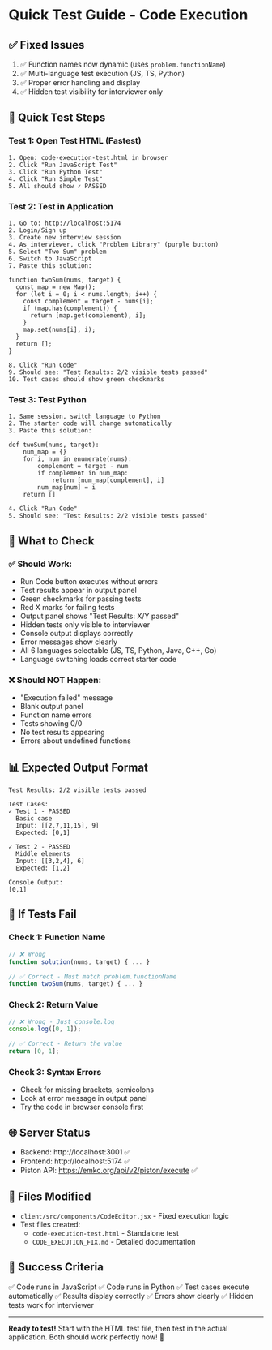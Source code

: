 # Quick Test Guide - Code Execution

## ✅ Fixed Issues
1. ✅ Function names now dynamic (uses `problem.functionName`)
2. ✅ Multi-language test execution (JS, TS, Python)
3. ✅ Proper error handling and display
4. ✅ Hidden test visibility for interviewer only

## 🧪 Quick Test Steps

### Test 1: Open Test HTML (Fastest)
```
1. Open: code-execution-test.html in browser
2. Click "Run JavaScript Test"
3. Click "Run Python Test"
4. Click "Run Simple Test"
5. All should show ✓ PASSED
```

### Test 2: Test in Application
```
1. Go to: http://localhost:5174
2. Login/Sign up
3. Create new interview session
4. As interviewer, click "Problem Library" (purple button)
5. Select "Two Sum" problem
6. Switch to JavaScript
7. Paste this solution:

function twoSum(nums, target) {
  const map = new Map();
  for (let i = 0; i < nums.length; i++) {
    const complement = target - nums[i];
    if (map.has(complement)) {
      return [map.get(complement), i];
    }
    map.set(nums[i], i);
  }
  return [];
}

8. Click "Run Code"
9. Should see: "Test Results: 2/2 visible tests passed"
10. Test cases should show green checkmarks
```

### Test 3: Test Python
```
1. Same session, switch language to Python
2. The starter code will change automatically
3. Paste this solution:

def twoSum(nums, target):
    num_map = {}
    for i, num in enumerate(nums):
        complement = target - num
        if complement in num_map:
            return [num_map[complement], i]
        num_map[num] = i
    return []

4. Click "Run Code"
5. Should see: "Test Results: 2/2 visible tests passed"
```

## 🎯 What to Check

### ✅ Should Work:
- Run Code button executes without errors
- Test results appear in output panel
- Green checkmarks for passing tests
- Red X marks for failing tests
- Output panel shows "Test Results: X/Y passed"
- Hidden tests only visible to interviewer
- Console output displays correctly
- Error messages show clearly
- All 6 languages selectable (JS, TS, Python, Java, C++, Go)
- Language switching loads correct starter code

### ❌ Should NOT Happen:
- "Execution failed" message
- Blank output panel
- Function name errors
- Tests showing 0/0
- No test results appearing
- Errors about undefined functions

## 📊 Expected Output Format

```
Test Results: 2/2 visible tests passed

Test Cases:
✓ Test 1 - PASSED
  Basic case
  Input: [[2,7,11,15], 9]
  Expected: [0,1]

✓ Test 2 - PASSED
  Middle elements
  Input: [[3,2,4], 6]
  Expected: [1,2]

Console Output:
[0,1]
```

## 🐛 If Tests Fail

### Check 1: Function Name
```javascript
// ❌ Wrong
function solution(nums, target) { ... }

// ✅ Correct - Must match problem.functionName
function twoSum(nums, target) { ... }
```

### Check 2: Return Value
```javascript
// ❌ Wrong - Just console.log
console.log([0, 1]);

// ✅ Correct - Return the value
return [0, 1];
```

### Check 3: Syntax Errors
- Check for missing brackets, semicolons
- Look at error message in output panel
- Try the code in browser console first

## 🌐 Server Status
- Backend: http://localhost:3001 ✅
- Frontend: http://localhost:5174 ✅
- Piston API: https://emkc.org/api/v2/piston/execute ✅

## 📝 Files Modified
- `client/src/components/CodeEditor.jsx` - Fixed execution logic
- Test files created:
  - `code-execution-test.html` - Standalone test
  - `CODE_EXECUTION_FIX.md` - Detailed documentation

## 🎉 Success Criteria
✅ Code runs in JavaScript
✅ Code runs in Python
✅ Test cases execute automatically
✅ Results display correctly
✅ Errors show clearly
✅ Hidden tests work for interviewer

---

**Ready to test!** Start with the HTML test file, then test in the actual application. Both should work perfectly now! 🚀
